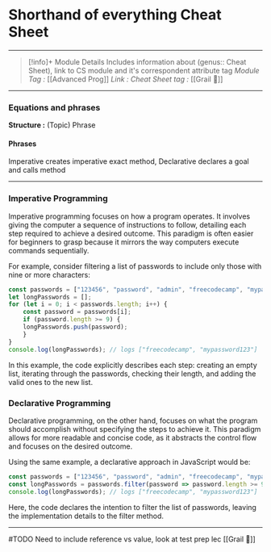 # Shorthand of everything Cheat Sheet
---
> [!info]+ Module Details
> Includes information about (genus:: Cheat Sheet), link to CS module and it's correspondent attribute tag 
> *Module Tag :* [[Advanced Prog]]
> *Link :* 
> *Cheat Sheet tag :* [[Grail 🩷]]
> 

---
### Equations and phrases
**Structure :** (Topic) Phrase
#### Phrases
Imperative creates imperative exact method, Declarative declares a goal and calls method

---
### Imperative Programming

Imperative programming focuses on how a program operates. It involves giving the computer a sequence of instructions to follow, detailing each step required to achieve a desired outcome. This paradigm is often easier for beginners to grasp because it mirrors the way computers execute commands sequentially.

For example, consider filtering a list of passwords to include only those with nine or more characters:

```js
const passwords = ["123456", "password", "admin", "freecodecamp", "mypassword123"];
let longPasswords = [];
for (let i = 0; i < passwords.length; i++) {
	const password = passwords[i];
	if (password.length >= 9) {
	longPasswords.push(password);
	}
}
console.log(longPasswords); // logs ["freecodecamp", "mypassword123"]
```
In this example, the code explicitly describes each step: creating an empty list, iterating through the passwords, checking their length, and adding the valid ones to the new list.

### Declarative Programming

Declarative programming, on the other hand, focuses on what the program should accomplish without specifying the steps to achieve it. This paradigm allows for more readable and concise code, as it abstracts the control flow and focuses on the desired outcome.

Using the same example, a declarative approach in JavaScript would be:

```js
const passwords = ["123456", "password", "admin", "freecodecamp", "mypassword123"];
const longPasswords = passwords.filter(password => password.length >= 9);
console.log(longPasswords); // logs ["freecodecamp", "mypassword123"]
```
Here, the code declares the intention to filter the list of passwords, leaving the implementation details to the filter method.

---
#TODO Need to include reference vs value, look at test prep lec
[[Grail 🩷]]
